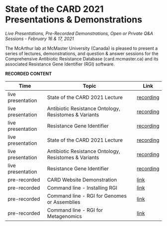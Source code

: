 # State of the CARD 2021 Presentations & Demonstrations
 
*Live Presentations, Pre-Recorded Demonstrations, Open or Private Q&A Sessions - February 16 & 17, 2021*

The McArthur lab at McMaster University (Canada) is pleased to present a series of lectures, demonstrations, and question & answer sessions for the Comprehensive Antibiotic Resistance Database (card.mcmaster.ca) and its associated Resistance Gene Identifier (RGI) software.

**RECORDED CONTENT**

| Time | Topic | Link |
| -------- | -------- | -------- |
| live presentation | State of the CARD 2021 Lecture | [recording](https://www.youtube.com/watch?v=W16J9MmXkZY&list=PLZWtOzpDh6LT1KDIEvoN2w99huQDRYh2A&index=6&ab_channel=McArthurLab) |
| live presentation | Antibiotic Resistance Ontology, Resistomes & Variants | [recording](https://www.youtube.com/watch?v=W16J9MmXkZY&list=PLZWtOzpDh6LT1KDIEvoN2w99huQDRYh2A&index=6&ab_channel=McArthurLab)  |
| live presentation | Resistance Gene Identifier | [recording](https://www.youtube.com/watch?v=W16J9MmXkZY&list=PLZWtOzpDh6LT1KDIEvoN2w99huQDRYh2A&index=6&ab_channel=McArthurLab)  |
| live presentation | State of the CARD 2021 Lecture | [recording](https://www.youtube.com/watch?v=VMDaSqOImu0&ab_channel=McArthurLab) |
| live presentation | Antibiotic Resistance Ontology, Resistomes & Variants | [recording](https://www.youtube.com/watch?v=VMDaSqOImu0&ab_channel=McArthurLab) |
| live presentation | Resistance Gene Identifier | [recording](https://www.youtube.com/watch?v=VMDaSqOImu0&ab_channel=McArthurLab) |
| pre-recorded | CARD Website Demonstration | [link](https://www.youtube.com/watch?v=Tb6K1NQ6NTs&ab_channel=McArthurLab) |
| pre-recorded | Command line - Installing RGI | [link](https://www.youtube.com/watch?v=pZI14a-K5HY&feature=youtu.be&ab_channel=McArthurLab) |
| pre-recorded | Command line - RGI for Genomes or Assemblies | [link](https://www.youtube.com/watch?v=qLHpcpmuoik&feature=youtu.be&ab_channel=McArthurLab)|
| pre-recorded | Command line - RGI for Metagenomics | [link](https://www.youtube.com/watch?v=TmZN29NppJw&feature=youtu.be&ab_channel=McArthurLab)|
